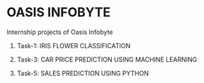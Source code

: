 # OASIS INFOBYTE
Internship projects of Oasis Infobyte

1) Task-1: IRIS FLOWER CLASSIFICATION

2) Task-3: CAR PRICE PREDICTION USING MACHINE LEARNING

3) Task-5: SALES PREDICTION USING PYTHON
